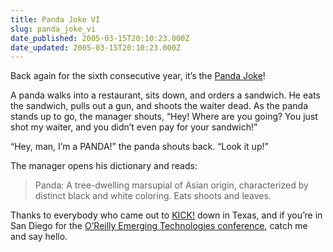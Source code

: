 ```yaml
---
title: Panda Joke VI
slug: panda_joke_vi
date_published: 2005-03-15T20:10:23.000Z
date_updated: 2005-03-15T20:10:23.000Z
---
```


Back again for the sixth consecutive year, it’s the [Panda Joke](http://www.dashes.com/anil/2004/03/12/panda_joke_v)!

A panda walks into a restaurant, sits down, and orders a sandwich. He eats the sandwich, pulls out a gun, and shoots the waiter dead. As the panda stands up to go, the manager shouts, “Hey! Where are you going? You just shot my waiter, and you didn’t even pay for your sandwich!”

“Hey, man, I’m a PANDA!” the panda shouts back. “Look it up!”

The manager opens his dictionary and reads:

> Panda: A tree-dwelling marsupial of Asian origin, characterized by distinct black and white coloring. Eats shoots and leaves.

Thanks to everybody who came out to [KICK!](__GHOST_URL__/kick) down in Texas, and if you’re in San Diego for the [O’Reilly Emerging Technologies conference](http://conferences.oreilly.com/etech/), catch me and say hello.
